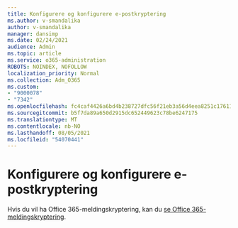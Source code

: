 ```yaml
---
title: Konfigurere og konfigurere e-postkryptering
ms.author: v-smandalika
author: v-smandalika
manager: dansimp
ms.date: 02/24/2021
audience: Admin
ms.topic: article
ms.service: o365-administration
ROBOTS: NOINDEX, NOFOLLOW
localization_priority: Normal
ms.collection: Adm_O365
ms.custom:
- "9000078"
- "7342"
ms.openlocfilehash: fc4caf4426a6bd4b238727dfc56f21eb3a56d4eea8251c17611ea430e1a9ce05
ms.sourcegitcommit: b5f7da89a650d2915dc652449623c78be6247175
ms.translationtype: MT
ms.contentlocale: nb-NO
ms.lasthandoff: 08/05/2021
ms.locfileid: "54070441"
---
```

# <a name="set-up-and-configure-email-encryption"></a>Konfigurere og konfigurere e-postkryptering

Hvis du vil ha Office 365-meldingskryptering, kan du [se Office 365-meldingskryptering](https://docs.microsoft.com/microsoft-365/compliance/ome).

